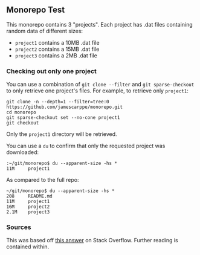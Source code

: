 ## Monorepo Test

This monorepo contains 3 "projects". Each project has .dat files containing random data of different sizes:

* `project1` contains a 10MB .dat file
* `project2` contains a 15MB .dat file
* `project3` contains a 2MB .dat file

### Checking out only one project

You can use a combination of `git clone --filter` and `git sparse-checkout` to only retrieve one project's 
files. For example, to retrieve only `project1`:

```
git clone -n --depth=1 --filter=tree:0 https://github.com/jamescarppe/monorepo.git
cd monorepo
git sparse-checkout set --no-cone project1
git checkout
```

Only the `project1` directory will be retrieved.

You can use a `du` to confirm that only the requested project was downloaded:

```
:~/git/monorepo$ du --apparent-size -hs *
11M     project1
```

As compared to the full repo:

```
~/git/monorepo$ du --apparent-size -hs *
208     README.md
11M     project1
16M     project2
2.1M    project3
```

### Sources

This was based off [this answer](https://stackoverflow.com/a/52269934) on Stack Overflow. Further reading 
is contained within.

